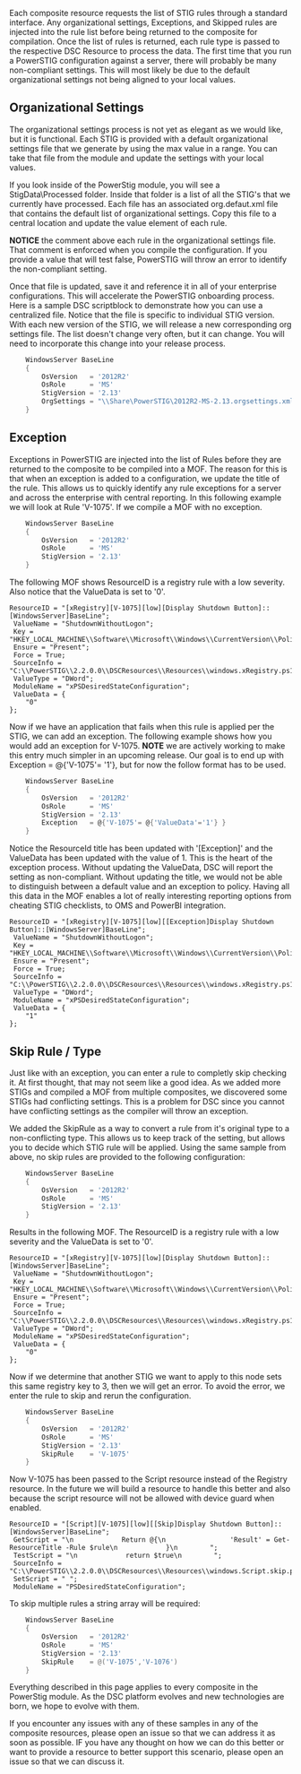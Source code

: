 
Each composite resource requests the list of STIG rules through a standard interface.
Any organizational settings, Exceptions, and Skipped rules are injected into the rule list before being returned to the composite for compilation.
Once the list of rules is returned, each rule type is passed to the respective DSC Resource to process the data.
The first time that you run a PowerSTIG configuration against a server, there will probably be many non-compliant settings.
This will most likely be due to the default organizational settings not being aligned to your local values.

## Organizational Settings

The organizational settings process is not yet as elegant as we would like, but it is functional.
Each STIG is provided with a default organizational settings file that we generate by using the max value in a range.
You can take that file from the module and update the settings with your local values.

If you look inside of the PowerStig module, you will see a StigData\Processed folder.
Inside that folder is a list of all the STIG's that we currently have processed.
Each file has an associated org.defaut.xml file that contains the default list of organizational settings.
Copy this file to a central location and update the value element of each rule.

**NOTICE** the comment above each rule in the organizational settings file.
That comment is enforced when you compile the configuration.
If you provide a value that will test false, PowerSTIG will throw an error to identify the non-compliant setting.

Once that file is updated, save it and reference it in all of your enterprise configurations.
This will accelerate the PowerSTIG onboarding process.
Here is a sample DSC scriptblock to demonstrate how you can use a centralized file.
Notice that the file is specific to individual STIG version.
With each new version of the STIG, we will release a new corresponding org settings file.
The list doesn't change very often, but it can change.
You will need to incorporate this change into your release process.

```powershell
    WindowsServer BaseLine
    {
        OsVersion   = '2012R2'
        OsRole      = 'MS'
        StigVersion = '2.13'
        OrgSettings = "\\Share\PowerSTIG\2012R2-MS-2.13.orgsettings.xml"
    }
```

## Exception

Exceptions in PowerSTIG are injected into the list of Rules before they are returned to the composite to be compiled into a MOF.
The reason for this is that when an exception is added to a configuration, we update the title of the rule.
This allows us to quickly identify any rule exceptions for a server and across the enterprise with central reporting.
In this following example we will look at Rule 'V-1075'.
If we compile a MOF with no exception.

```powershell
    WindowsServer BaseLine
    {
        OsVersion   = '2012R2'
        OsRole      = 'MS'
        StigVersion = '2.13'
    }
```

The following MOF shows ResourceID is a registry rule with a low severity.
Also notice that the ValueData is set to '0'.

```exe
ResourceID = "[xRegistry][V-1075][low][Display Shutdown Button]::[WindowsServer]BaseLine";
 ValueName = "ShutdownWithoutLogon";
 Key = "HKEY_LOCAL_MACHINE\\Software\\Microsoft\\Windows\\CurrentVersion\\Policies\\System";
 Ensure = "Present";
 Force = True;
 SourceInfo = "C:\\PowerSTIG\\2.2.0.0\\DSCResources\\Resources\\windows.xRegistry.ps1::12::9::xRegistry";
 ValueType = "DWord";
 ModuleName = "xPSDesiredStateConfiguration";
 ValueData = {
    "0"
};
 ```

Now if we have an application that fails when this rule is applied per the STIG, we can add an exception.
The following example shows how you would add an exception for V-1075.
**NOTE** we are actively working to make this entry much simpler in an upcoming release.
Our goal is to end up with Exception = @{'V-1075'= '1'}, but for now the follow format has to be used.

```powershell
    WindowsServer BaseLine
    {
        OsVersion   = '2012R2'
        OsRole      = 'MS'
        StigVersion = '2.13'
        Exception   = @{'V-1075'= @{'ValueData'='1'} }
    }
```

Notice the ResourceId title has been updated with '[Exception]' and the ValueData has been updated with the value of 1.
This is the heart of the exception process.
Without updating the ValueData, DSC will report the setting as non-compliant.
Without updating the title, we would not be able to distinguish between a default value and an exception to policy.
Having all this data in the MOF enables a lot of really interesting reporting options from cheating STIG checklists, to OMS and PowerBI integration.

```exe
ResourceID = "[xRegistry][V-1075][low][[Exception]Display Shutdown Button]::[WindowsServer]BaseLine";
 ValueName = "ShutdownWithoutLogon";
 Key = "HKEY_LOCAL_MACHINE\\Software\\Microsoft\\Windows\\CurrentVersion\\Policies\\System";
 Ensure = "Present";
 Force = True;
 SourceInfo = "C:\\PowerSTIG\\2.2.0.0\\DSCResources\\Resources\\windows.xRegistry.ps1::12::9::xRegistry";
 ValueType = "DWord";
 ModuleName = "xPSDesiredStateConfiguration";
 ValueData = {
    "1"
};
```

## Skip Rule / Type

Just like with an exception, you can enter a rule to completly skip checking it.
At first thought, that may not seem like a good idea.
As we added more STIGs and compiled a MOF from multiple composites, we discovered some STIGs had conflicting settings.
This is a problem for DSC since you cannot have conflicting settings as the compiler will throw an exception.

We added the SkipRule as a way to convert a rule from it's original type to a non-conflicting type.
This allows us to keep track of the setting, but allows you to decide which STIG rule will be applied.
Using the same sample from above, no skip rules are provided to the following configuration:

```powershell
    WindowsServer BaseLine
    {
        OsVersion   = '2012R2'
        OsRole      = 'MS'
        StigVersion = '2.13'
    }
```

Results in the following MOF.
The ResourceID is a registry rule with a low severity and the ValueData is set to '0'.

```exe
ResourceID = "[xRegistry][V-1075][low][Display Shutdown Button]::[WindowsServer]BaseLine";
 ValueName = "ShutdownWithoutLogon";
 Key = "HKEY_LOCAL_MACHINE\\Software\\Microsoft\\Windows\\CurrentVersion\\Policies\\System";
 Ensure = "Present";
 Force = True;
 SourceInfo = "C:\\PowerSTIG\\2.2.0.0\\DSCResources\\Resources\\windows.xRegistry.ps1::12::9::xRegistry";
 ValueType = "DWord";
 ModuleName = "xPSDesiredStateConfiguration";
 ValueData = {
    "0"
};
 ```

Now if we determine that another STIG we want to apply to this node sets this same registry key to 3, then we will get an error.
To avoid the error, we enter the rule to skip and rerun the configuration.

```powershell
    WindowsServer BaseLine
    {
        OsVersion   = '2012R2'
        OsRole      = 'MS'
        StigVersion = '2.13'
        SkipRule    = 'V-1075'
    }
```

Now V-1075 has been passed to the Script resource instead of the Registry resource.
In the future we will build a resource to handle this better and also because the script resource will not be allowed with device guard when enabled.

```exe
ResourceID = "[Script][V-1075][low][[Skip]Display Shutdown Button]::[WindowsServer]BaseLine";
 GetScript = "\n            Return @{\n                'Result' = Get-ResourceTitle -Rule $rule\n            }\n        ";
 TestScript = "\n            return $true\n        ";
 SourceInfo = "C:\\PowerSTIG\\2.2.0.0\\DSCResources\\Resources\\windows.Script.skip.ps1::8::5::Script";
 SetScript = " ";
 ModuleName = "PSDesiredStateConfiguration";
```

To skip multiple rules a string array will be required:
```powershell
    WindowsServer BaseLine
    {
        OsVersion   = '2012R2'
        OsRole      = 'MS'
        StigVersion = '2.13'
        SkipRule    = @('V-1075','V-1076')
    }
```



Everything described in this page applies to every composite in the PowerStig module.
As the DSC platform evolves and new technologies are born, we hope to evolve with them.

If you encounter any issues with any of these samples in any of the composite resources, please open an issue so that we can address it as soon as possible. IF you have any thought on how we can do this better or want to provide a resource to better support this scenario, please open an issue so that we can discuss it.
